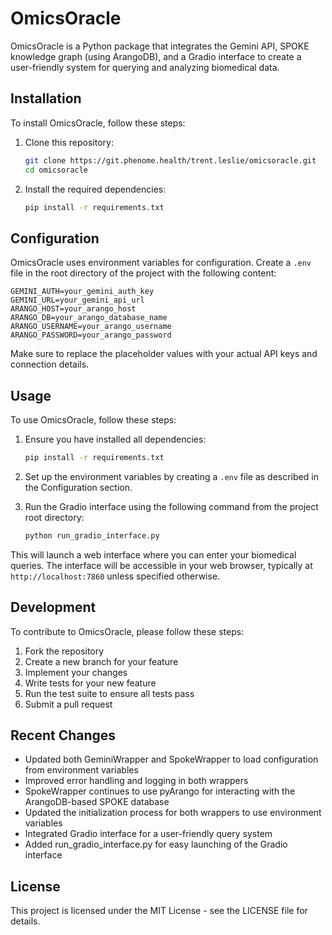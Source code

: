 # OmicsOracle

OmicsOracle is a Python package that integrates the Gemini API, SPOKE knowledge graph (using ArangoDB), and a Gradio interface to create a user-friendly system for querying and analyzing biomedical data.

## Installation

To install OmicsOracle, follow these steps:

1. Clone this repository:
   ```bash
   git clone https://git.phenome.health/trent.leslie/omicsoracle.git
   cd omicsoracle
   ```

2. Install the required dependencies:
   ```bash
   pip install -r requirements.txt
   ```

## Configuration

OmicsOracle uses environment variables for configuration. Create a `.env` file in the root directory of the project with the following content:

```
GEMINI_AUTH=your_gemini_auth_key
GEMINI_URL=your_gemini_api_url
ARANGO_HOST=your_arango_host
ARANGO_DB=your_arango_database_name
ARANGO_USERNAME=your_arango_username
ARANGO_PASSWORD=your_arango_password
```

Make sure to replace the placeholder values with your actual API keys and connection details.

## Usage

To use OmicsOracle, follow these steps:

1. Ensure you have installed all dependencies:
   ```bash
   pip install -r requirements.txt
   ```

2. Set up the environment variables by creating a `.env` file as described in the Configuration section.

3. Run the Gradio interface using the following command from the project root directory:
   ```bash
   python run_gradio_interface.py
   ```

This will launch a web interface where you can enter your biomedical queries. The interface will be accessible in your web browser, typically at `http://localhost:7860` unless specified otherwise.

## Development

To contribute to OmicsOracle, please follow these steps:

1. Fork the repository
2. Create a new branch for your feature
3. Implement your changes
4. Write tests for your new feature
5. Run the test suite to ensure all tests pass
6. Submit a pull request

## Recent Changes

- Updated both GeminiWrapper and SpokeWrapper to load configuration from environment variables
- Improved error handling and logging in both wrappers
- SpokeWrapper continues to use pyArango for interacting with the ArangoDB-based SPOKE database
- Updated the initialization process for both wrappers to use environment variables
- Integrated Gradio interface for a user-friendly query system
- Added run_gradio_interface.py for easy launching of the Gradio interface

## License

This project is licensed under the MIT License - see the LICENSE file for details.